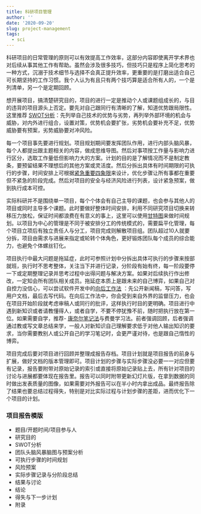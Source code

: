 ```yaml
---
title: 科研项目管理
author: ''
date: '2020-09-20'
slug: project-management
tags:
  - sci
---
```


科研项目的日常管理的原则可以有效提高工作效率，这部分内容即使离开学术界也对后续从事其他工作有帮助。虽然会涉及很多技巧，但技巧只是程序上简化思考的一种方式，沉溺于技术细节与选择不会真正提升效率，更重要的是打磨出适合自己可长期坚持的工作习惯。我个人认为有且只有两个技巧算是适合所有人的，一个是列清单，另一个是定期回顾。

想开展项目，搞清楚研究目的，项目的进行一定是推动个人或课题组成长的，与目的违背的项目源头上否定。要先对自己跟同行有清晰的了解，知道优势跟局限性。这里推荐 [SWOT分析](https://zh.wikipedia.org/wiki/%E5%BC%B7%E5%BC%B1%E5%8D%B1%E6%A9%9F%E5%88%86%E6%9E%90)：先列举自己技术的优势与劣势，再列举外部环境的机会与威胁，对内外进行组合，设置对策，优势机会要扩张，劣势机会要补充不足，优势威胁要有预案，劣势威胁要对冲风险。

每一个项目事先要进行规划。项目规划期间要发挥团队作用，进行内部头脑风暴，每个人都提出跟主题相关的内容，做成思维导图。然后对事项按工作量与影响力进行区分，选取工作量低但影响力大的方案。计划的目的是了解情况而不是制定教条，要预留结果不理想后的其他方案或灵活度。然后分拆出具体有时间期限的可执行的步骤，时间安排上可根据[紧急重要四象限](https://wiki.mbalib.com/wiki/%E6%97%B6%E9%97%B4%E2%80%9C%E5%9B%9B%E8%B1%A1%E9%99%90%E2%80%9D%E6%B3%95)来设计，优化步骤让所有事都在重要但不紧急的阶段完成。然后对项目的安全与经济风险进行列表，设计紧急预案，做到执行成本可控。

实际科研并不是围绕单一项目，每个个体会有自己主导的课题，也会参与其他人的项目或同时主导多个课题。此时要做好整体时间安排，利用不同研究项目切换来转移压力放松，保证时间都浪费在有意义的事上，这里可以使用[甘特图](https://zh.wikipedia.org/wiki/%E7%94%98%E7%89%B9%E5%9B%BE)来做时间规划。以项目为中心的管理是不同于被安排分工的传统模式的，需要扁平化管理，每个项目立项后有独立责任人与分工，项目完成则解散项目组。团队超过10人就要分拆，项目由需求与进展来指定或轮转个体角色，更好锻炼团队每个成员的综合能力，也避免个体螺丝钉化。

项目执行中最大问题是拖延症，此时可参照计划中分拆出具体可执行的步骤来按部就班，执行时不思考整体，关注当下并进行记录，分阶段有始有终，每一阶段要停一下或定期整理记录并思考过程中出得问题与解决方案。如果对后续执行作出修改，一定知会所有团队相关成员。拖延症本质上是跟未来的自己博弈，如果自己对自控力没信心，可以尝试软件开发中的[向后工作法](https://www.allthingsdistributed.com/2006/11/working_backwards.html) ：先公开新闻稿，写问答，写用户文档，最后去写代码。在向后工作法中，你会受到来自外界的监督压力，也会在项目开始阶段就考虑审稿人或同行的批评，这样执行时目的更明确。项目进行中遇到新知识或者请教懂得人，或者自学，不要不停犹豫不前，随时把执行放在第一位。如果需要自学，推荐- [康奈尔笔记法](https://zh.wikipedia.org/wiki/%E5%BA%B7%E5%A5%88%E5%B0%94%E7%AC%94%E8%AE%B0%E6%B3%95)与费曼学习法。前者强调回顾，后者强调通过教或写文章总结来学，一般人对新知识自己理解要求低于对他人输出知识的要求，当你需要教别人或公开自己的学习笔记时，会更严谨对待，也是跟自己惰性的博弈。

项目完成后要对项目进行回顾并整理成报告存档。项目计划就是项目报告的前身与扩展，做好文档的版本管理即可。项目计划的步骤与实际步骤没必要一一对应但要有记录，报告要附带对原始记录的索引或直接将原始记录贴上去，所有针对项目的讨论与进展都要体现在报告里。报告可以同时附带更新幻灯片版，在拿到数据的同时做出发表质量的图像，如果需要对外报告可以在半小时内拿出成品。最终报告除了结果也要总结过程得失，特别是对比实际过程与计划步骤的差距，进而优化下一个项目的计划。

### 项目报告模版

- 题目/开题时间/项目参与人
- 研究目的
- SWOT分析
- 团队头脑风暴脑图与预案分析
- 可执行步骤的时间规划
- 风险预案
- 实际步骤记录与分阶段总结
- 结果与讨论
- 结论
- 得失与下一步计划
- 附录

